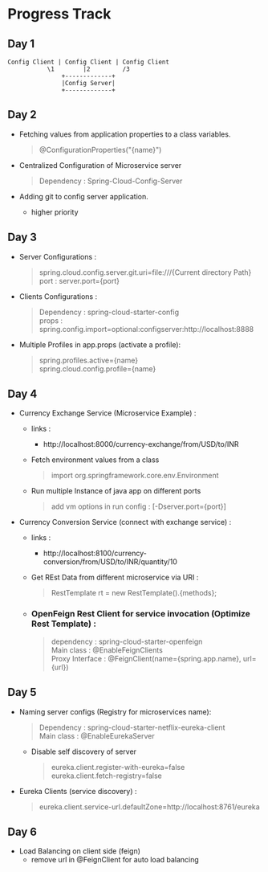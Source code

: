 <h1> Progress Track

## Day 1
```
Config Client | Config Client | Config Client
           \1        |2         /3
               +-------------+
               |Config Server|
               +-------------+
```

## Day 2
- Fetching values from application properties to a class variables.
    > @ConfigurationProperties("{name}")

- Centralized Configuration of Microservice server
    > Dependency : Spring-Cloud-Config-Server

- Adding git to config server application.
    - higher priority

## Day 3
- Server Configurations : 
    > spring.cloud.config.server.git.uri=file:///{Current directory Path} <br>
    port : server.port={port}

- Clients Configurations : 
    > Dependency : spring-cloud-starter-config <br>
    > props : spring.config.import=optional:configserver:http://localhost:8888

- Multiple Profiles in app.props (activate a profile):
    > spring.profiles.active={name} <br> spring.cloud.config.profile={name}


## Day 4
- Currency Exchange Service (Microservice Example) : <br>
    - links : 
        - http://localhost:8000/currency-exchange/from/USD/to/INR

    - Fetch environment values from a class
        > import org.springframework.core.env.Environment

    - Run multiple Instance of java app on different ports
        > add vm options in run config : [-Dserver.port={port}]
    

- Currency Conversion Service (connect with exchange service) : <br>
    - links : 
        - http://localhost:8100/currency-conversion/from/USD/to/INR/quantity/10
    
    - Get REst Data from different microservice via URI :
        > RestTemplate rt = new RestTemplate().{methods};

    - ### OpenFeign Rest Client for service invocation (Optimize Rest Template) :
        > dependency : spring-cloud-starter-openfeign <br>
        Main class : @EnableFeignClients <br>
        Proxy Interface : @FeignClient(name={spring.app.name}, url={url})

## Day 5
- Naming server configs (Registry for microservices name):
    > Dependency : spring-cloud-starter-netflix-eureka-client <br>
    > Main class : @EnableEurekaServer
    - Disable self discovery of server
        > eureka.client.register-with-eureka=false <br>
        eureka.client.fetch-registry=false

- Eureka Clients (service discovery) :
    > eureka.client.service-url.defaultZone=http://localhost:8761/eureka

## Day 6
- Load Balancing on client side (feign) 
    - remove url in @FeignClient for auto load balancing





